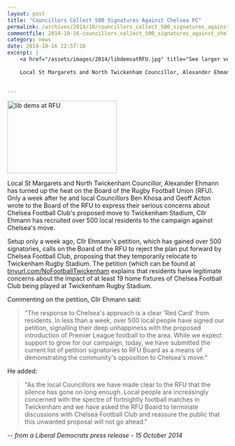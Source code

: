 ```yaml
---
layout: post
title: "Councillors Collect 500 Signatures Against Chelsea FC"
permalink: /archives/2014/10/councillors_collect_500_signatures_against_chelsea.html
commentfile: 2014-10-16-councillors_collect_500_signatures_against_chelsea
category: news
date: 2014-10-16 22:57:18
excerpt: |
    <a href="/assets/images/2014/libdemsatRFU.jpg" title="See larger version of - lib dems at RFU"><img src="/assets/images/2014/libdemsatRFU_thumb.jpg" width="150" height="100" alt="lib dems at RFU" class="photo right" /></a>
    
    Local St Margarets and North Twickenham Councillor, Alexander Ehmann has turned up the heat on the Board of the Rugby Football Union (RFU).  Only a week after he and local Councillors Ben Khosa and Geoff Acton wrote to the Board of the RFU to express their serious concerns about Chelsea Football Club's proposed move to Twickenham Stadium, Cllr Ehmann has recruited over 500 local residents to the campaign against Chelsea's move.
    

---
```


<a href="/assets/images/2014/libdemsatRFU.jpg" title="See larger version of - lib dems at RFU"><img src="/assets/images/2014/libdemsatRFU_thumb.jpg" width="250" height="166" alt="lib dems at RFU" class="photo right" /></a>

Local St Margarets and North Twickenham Councillor, Alexander Ehmann has turned up the heat on the Board of the Rugby Football Union (RFU). Only a week after he and local Councillors Ben Khosa and Geoff Acton wrote to the Board of the RFU to express their serious concerns about Chelsea Football Club's proposed move to Twickenham Stadium, Cllr Ehmann has recruited over 500 local residents to the campaign against Chelsea's move.

Setup only a week ago, Cllr Ehmann's petition, which has gained over 500 signatories, calls on the Board of the RFU to reject the plan put forward by Chelsea Football Club, proposing that they temporarily relocate to Twickenham Rugby Stadium. The petition (which can be found at [tinyurl.com/NoFootballTwickenham](http://tinyurl.com/NoFootballTwickenham) explains that residents have legitimate concerns about the impact of at least 19 home fixtures of Chelsea Football Club being played at Twickenham Rugby Stadium.

Commenting on the petition, Cllr Ehmann said:

> "The response to Chelsea's approach is a clear 'Red Card' from residents. In less than a week, over 500 local people have signed our petition, signalling their deep unhappiness with the proposed introduction of Premier League football to the area. While we expect support to grow for our campaign, today, we have submitted the current list of petition signatories to RFU Board as a means of demonstrating the community's opposition to Chelsea's move."

He added:

> "As the local Councillors we have made clear to the RFU that the silence has gone on long enough. Local people are increasingly concerned with the spectre of fortnightly football matches in Twickenham and we have asked the RFU Board to terminate discussions with Chelsea Football Club and reassure the public that this unwanted proposal will not go ahead."

<cite>-- from a Liberal Democrats press release - 15 October 2014</cite>
